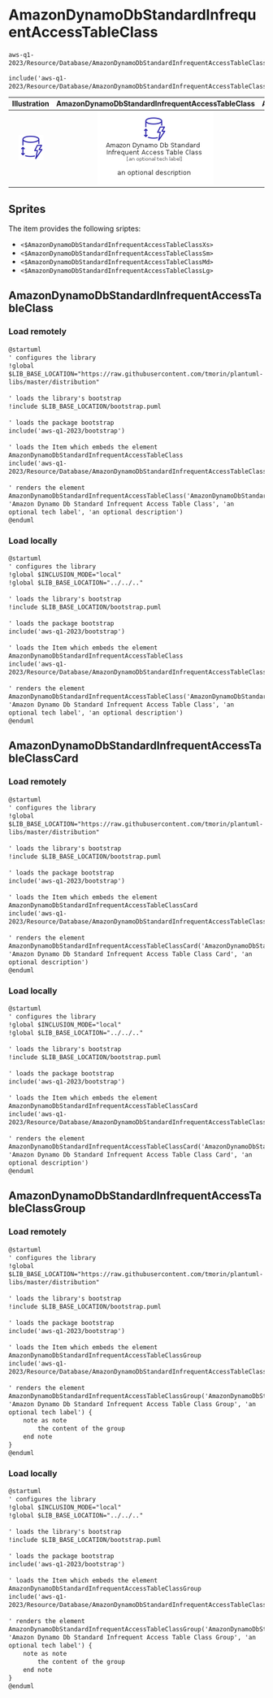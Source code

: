 # AmazonDynamoDbStandardInfrequentAccessTableClass


```text
aws-q1-2023/Resource/Database/AmazonDynamoDbStandardInfrequentAccessTableClass
```

```text
include('aws-q1-2023/Resource/Database/AmazonDynamoDbStandardInfrequentAccessTableClass')
```



| Illustration | AmazonDynamoDbStandardInfrequentAccessTableClass | AmazonDynamoDbStandardInfrequentAccessTableClassCard | AmazonDynamoDbStandardInfrequentAccessTableClassGroup |
| :---: | :---: | :---: | :---: |
| ![illustration for Illustration](../../../aws-q1-2023/Resource/Database/AmazonDynamoDbStandardInfrequentAccessTableClass.png) | ![illustration for AmazonDynamoDbStandardInfrequentAccessTableClass](../../../aws-q1-2023/Resource/Database/AmazonDynamoDbStandardInfrequentAccessTableClass.Local.png) | ![illustration for AmazonDynamoDbStandardInfrequentAccessTableClassCard](../../../aws-q1-2023/Resource/Database/AmazonDynamoDbStandardInfrequentAccessTableClassCard.Local.png) | ![illustration for AmazonDynamoDbStandardInfrequentAccessTableClassGroup](../../../aws-q1-2023/Resource/Database/AmazonDynamoDbStandardInfrequentAccessTableClassGroup.Local.png) |



## Sprites
The item provides the following sriptes:

- `<$AmazonDynamoDbStandardInfrequentAccessTableClassXs>`
- `<$AmazonDynamoDbStandardInfrequentAccessTableClassSm>`
- `<$AmazonDynamoDbStandardInfrequentAccessTableClassMd>`
- `<$AmazonDynamoDbStandardInfrequentAccessTableClassLg>`





## AmazonDynamoDbStandardInfrequentAccessTableClass

### Load remotely
```plantuml
@startuml
' configures the library
!global $LIB_BASE_LOCATION="https://raw.githubusercontent.com/tmorin/plantuml-libs/master/distribution"

' loads the library's bootstrap
!include $LIB_BASE_LOCATION/bootstrap.puml

' loads the package bootstrap
include('aws-q1-2023/bootstrap')

' loads the Item which embeds the element AmazonDynamoDbStandardInfrequentAccessTableClass
include('aws-q1-2023/Resource/Database/AmazonDynamoDbStandardInfrequentAccessTableClass')

' renders the element
AmazonDynamoDbStandardInfrequentAccessTableClass('AmazonDynamoDbStandardInfrequentAccessTableClass', 'Amazon Dynamo Db Standard Infrequent Access Table Class', 'an optional tech label', 'an optional description')
@enduml
```

### Load locally
```plantuml
@startuml
' configures the library
!global $INCLUSION_MODE="local"
!global $LIB_BASE_LOCATION="../../.."

' loads the library's bootstrap
!include $LIB_BASE_LOCATION/bootstrap.puml

' loads the package bootstrap
include('aws-q1-2023/bootstrap')

' loads the Item which embeds the element AmazonDynamoDbStandardInfrequentAccessTableClass
include('aws-q1-2023/Resource/Database/AmazonDynamoDbStandardInfrequentAccessTableClass')

' renders the element
AmazonDynamoDbStandardInfrequentAccessTableClass('AmazonDynamoDbStandardInfrequentAccessTableClass', 'Amazon Dynamo Db Standard Infrequent Access Table Class', 'an optional tech label', 'an optional description')
@enduml
```

## AmazonDynamoDbStandardInfrequentAccessTableClassCard

### Load remotely
```plantuml
@startuml
' configures the library
!global $LIB_BASE_LOCATION="https://raw.githubusercontent.com/tmorin/plantuml-libs/master/distribution"

' loads the library's bootstrap
!include $LIB_BASE_LOCATION/bootstrap.puml

' loads the package bootstrap
include('aws-q1-2023/bootstrap')

' loads the Item which embeds the element AmazonDynamoDbStandardInfrequentAccessTableClassCard
include('aws-q1-2023/Resource/Database/AmazonDynamoDbStandardInfrequentAccessTableClass')

' renders the element
AmazonDynamoDbStandardInfrequentAccessTableClassCard('AmazonDynamoDbStandardInfrequentAccessTableClassCard', 'Amazon Dynamo Db Standard Infrequent Access Table Class Card', 'an optional description')
@enduml
```

### Load locally
```plantuml
@startuml
' configures the library
!global $INCLUSION_MODE="local"
!global $LIB_BASE_LOCATION="../../.."

' loads the library's bootstrap
!include $LIB_BASE_LOCATION/bootstrap.puml

' loads the package bootstrap
include('aws-q1-2023/bootstrap')

' loads the Item which embeds the element AmazonDynamoDbStandardInfrequentAccessTableClassCard
include('aws-q1-2023/Resource/Database/AmazonDynamoDbStandardInfrequentAccessTableClass')

' renders the element
AmazonDynamoDbStandardInfrequentAccessTableClassCard('AmazonDynamoDbStandardInfrequentAccessTableClassCard', 'Amazon Dynamo Db Standard Infrequent Access Table Class Card', 'an optional description')
@enduml
```

## AmazonDynamoDbStandardInfrequentAccessTableClassGroup

### Load remotely
```plantuml
@startuml
' configures the library
!global $LIB_BASE_LOCATION="https://raw.githubusercontent.com/tmorin/plantuml-libs/master/distribution"

' loads the library's bootstrap
!include $LIB_BASE_LOCATION/bootstrap.puml

' loads the package bootstrap
include('aws-q1-2023/bootstrap')

' loads the Item which embeds the element AmazonDynamoDbStandardInfrequentAccessTableClassGroup
include('aws-q1-2023/Resource/Database/AmazonDynamoDbStandardInfrequentAccessTableClass')

' renders the element
AmazonDynamoDbStandardInfrequentAccessTableClassGroup('AmazonDynamoDbStandardInfrequentAccessTableClassGroup', 'Amazon Dynamo Db Standard Infrequent Access Table Class Group', 'an optional tech label') {
    note as note
        the content of the group
    end note
}
@enduml
```

### Load locally
```plantuml
@startuml
' configures the library
!global $INCLUSION_MODE="local"
!global $LIB_BASE_LOCATION="../../.."

' loads the library's bootstrap
!include $LIB_BASE_LOCATION/bootstrap.puml

' loads the package bootstrap
include('aws-q1-2023/bootstrap')

' loads the Item which embeds the element AmazonDynamoDbStandardInfrequentAccessTableClassGroup
include('aws-q1-2023/Resource/Database/AmazonDynamoDbStandardInfrequentAccessTableClass')

' renders the element
AmazonDynamoDbStandardInfrequentAccessTableClassGroup('AmazonDynamoDbStandardInfrequentAccessTableClassGroup', 'Amazon Dynamo Db Standard Infrequent Access Table Class Group', 'an optional tech label') {
    note as note
        the content of the group
    end note
}
@enduml
```

